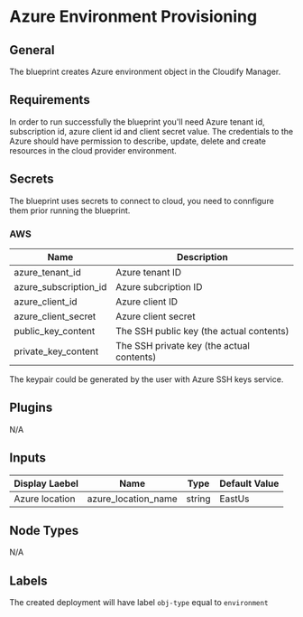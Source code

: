 # Azure Environment Provisioning

## General

The blueprint creates Azure environment object in the Cloudify Manager. 

## Requirements

In order to run successfully the blueprint you'll need Azure tenant id, subscription id, azure client id and client secret value. The credentials to the Azure should have permission to describe, update, delete and create resources in the cloud provider environment. 


## Secrets

The blueprint uses secrets to connect to cloud, you need to connfigure them prior running the blueprint.

### AWS

| Name                  | Description                                                                        |
| --------------------- | ---------------------------------------------------------------------------------- |
| azure_tenant_id       | Azure tenant ID                                                                    |
| azure_subscription_id | Azure subcription ID                                                               |
| azure_client_id       | Azure client ID                                                                    |
| azure_client_secret   | Azure client secret                                                                |
| public_key_content    | The SSH public key (the actual contents)                                           |
| private_key_content   | The SSH private key (the actual contents)                                          |

The keypair could be generated by the user with Azure SSH keys service. 


## Plugins

N/A

## Inputs

| Display Laebel   | Name                | Type   | Default Value |
| ---------------- | ------------------- | ------ | ------------- |
| Azure location   | azure_location_name | string | EastUs        |


## Node Types

N/A

## Labels

The created deployment will have label `obj-type` equal to `environment`
